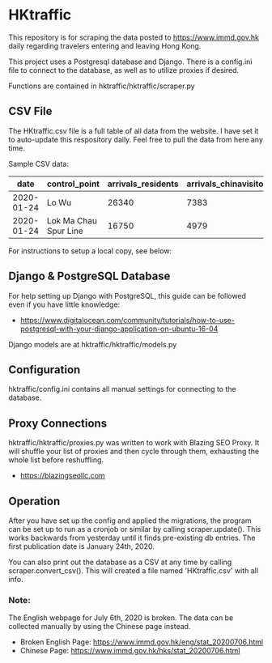# HKtraffic
This repository is for scraping the data posted to https://www.immd.gov.hk daily regarding travelers entering and leaving Hong Kong. 

This project uses a Postgresql database and Django. There is a config.ini file to connect to the database, as well as to utilize proxies if desired.

Functions are contained in hktraffic/hktraffic/scraper.py


## CSV File

The HKtraffic.csv file is a full table of all data from the website. I have set it to auto-update this respository daily. Feel free to pull the data from here any time. 


Sample CSV data:

date|control_point|arrivals_residents|arrivals_chinavisitors|arrivals_othervisitors|arrivals_total|departures_residents|departures_chinavisitors|departures_othervisitors|departures_total|weekday
 --- | --- | --- | --- | --- | --- | --- | --- | --- | --- | --- 
2020-01-24|Lo Wu|26340|7383|429|34152|72074|6231|413|78718|Friday
2020-01-24|Lok Ma Chau Spur Line|16750|4979|196|21925|32215|3766|167|36148|Friday


For instructions to setup a local copy, see below:

 
## Django & PostgreSQL Database
For help setting up Django with PostgreSQL, this guide can be followed even if you have little knowledge:
- https://www.digitalocean.com/community/tutorials/how-to-use-postgresql-with-your-django-application-on-ubuntu-16-04

Django models are at hktraffic/hktraffic/models.py


## Configuration
hktraffic/config.ini contains all manual settings for connecting to the database.


## Proxy Connections
hktraffic/hktraffic/proxies.py was written to work with Blazing SEO Proxy. It will shuffle your list of proxies and then cycle through them, exhausting the whole list before reshuffling. 
- https://blazingseollc.com


## Operation
After you have set up the config and applied the migrations, the program can be set up to run as a cronjob or similar by calling scraper.update(). This works backwards from yesterday until it finds pre-existing db entries. The first publication date is January 24th, 2020.

You can also print out the database as a CSV at any time by calling scraper.convert_csv(). This will created a file named 'HKtraffic.csv' with all info.

### Note:
The English webpage for July 6th, 2020 is broken. The data can be collected manually by using the Chinese page instead.

- Broken English Page: https://www.immd.gov.hk/eng/stat_20200706.html
- Chinese Page: https://www.immd.gov.hk/hks/stat_20200706.html
